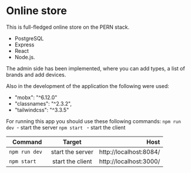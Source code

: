 # Online store
This is full-fledged online store on the PERN stack.
* PostgreSQL
* Express 
* React
* Node.js.

The admin side has been implemented, where you can add types, a list of brands and add devices.


Also in the development of the application the following were used:
* "mobx": "^6.12.0"
* "classnames": "^2.3.2",
* "tailwindcss": "^3.3.5"

For running this app you should use these following commands:
`npm run dev `- start the server
`npm start ` - start the client

| Command          |           Target            |                                      Host |
|------------------|:---------------------------:|------------------------------------------:|
| `npm run dev `   |      start the server       |                    http://localhost:8084/ |
| `npm start `     |        start the client     |                    http://localhost:3000/ |
